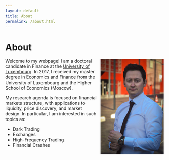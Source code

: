 ```yaml
---
layout: default
title: About
permalink: /about.html
---
```


# About

<img align="right" src="docs/about-img.jpg" width="200" style="float: right; margin: 3px 3px 3px 12px;">

Welcome to my webpage! I am a doctoral candidate in Finance at the [University of Luxembourg](https://wwwen.uni.lu "Uni.lu Homepage"). In 2017, I received my master degree in Economics and Finance from the University of Luxembourg and the Higher School of Economics (Moscow).

My research agenda is focused on financial markets structure, with applications to liquidity, price discovery, and market design. In particular, I am interested in such topics as:

- Dark Trading
- Exchanges
- High-Frequency Trading
- Financial Crashes
